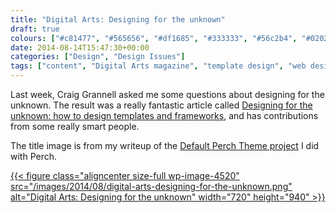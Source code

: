 ```yaml
---
title: "Digital Arts: Designing for the unknown"
draft: true
colours: ["#c81477", "#565656", "#df1685", "#333333", "#56c2b4", "#020202", "#56c2b4"]
date: 2014-08-14T15:47:30+00:00
categories: ["Design", "Design Issues"]
tags: ["content", "Digital Arts magazine", "template design", "web design"]
---
```


Last week, Craig Grannell asked me some questions about designing for the unknown. The result was a really fantastic article called [Designing for the unknown: how to design templates and frameworks](http://www.digitalartsonline.co.uk/features/graphic-design/designing-for-unknown-how-design-templates-frameworks/), and has contributions from some really smart people.

The title image is from my writeup of the [Default Perch Theme project](http://laurakalbag.wpengine.com/project/default-perch-theme/ "Default Perch Theme") I did with Perch.

[{{< figure class="aligncenter size-full wp-image-4520" src="/images/2014/08/digital-arts-designing-for-the-unknown.png" alt="Digital Arts: Designing for the unknown" width="720" height="940" >}}](http://www.digitalartsonline.co.uk/features/graphic-design/designing-for-unknown-how-design-templates-frameworks/)

	